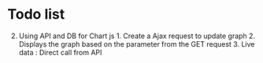# Todo list 
 
2. Using API and DB for Chart js
                1. Create a Ajax request to update graph 
                2. Displays the graph based on the parameter from the GET request 
                3. Live data : Direct call from API

